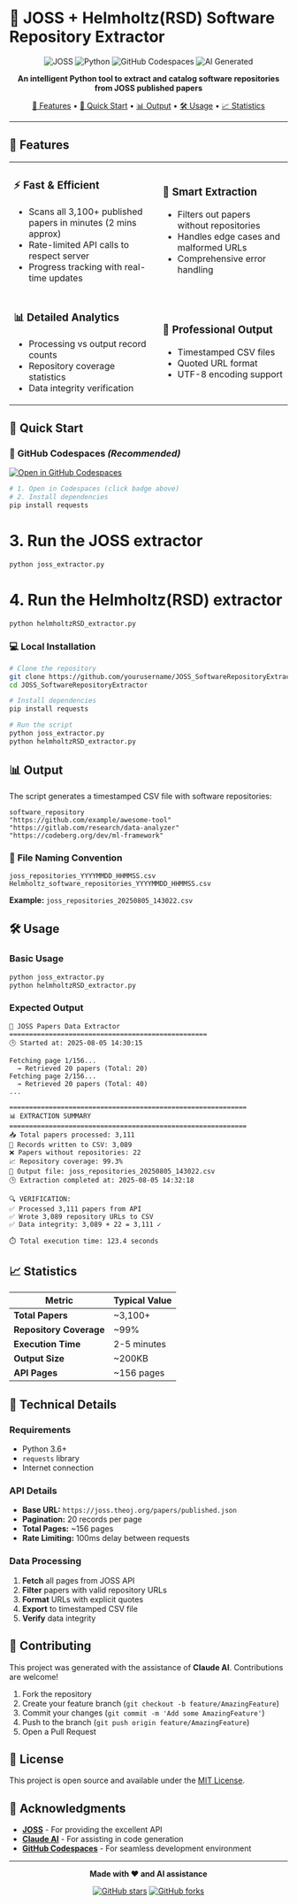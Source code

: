 # 🚀 JOSS + Helmholtz(RSD) Software Repository Extractor

<div align="center">

![JOSS](https://img.shields.io/badge/JOSS-Journal%20of%20Open%20Source%20Software-blue?style=for-the-badge&logo=data:image/svg+xml;base64,PHN2ZyB3aWR0aD0iMjQiIGhlaWdodD0iMjQiIHZpZXdCb3g9IjAgMCAyNCAyNCIgZmlsbD0ibm9uZSIgeG1sbnM9Imh0dHA6Ly93d3cudzMub3JnLzIwMDAvc3ZnIj4KPHBhdGggZD0iTTEyIDJMMTMuMDkgOC4yNkwyMCA5TDEzLjA5IDE1Ljc0TDEyIDIyTDEwLjkxIDE1Ljc0TDQgOUwxMC45MSA4LjI2TDEyIDJaIiBmaWxsPSIjRkZGRkZGIi8+Cjwvc3ZnPgo=)
![Python](https://img.shields.io/badge/Python-3.6+-blue?style=for-the-badge&logo=python&logoColor=white)
![GitHub Codespaces](https://img.shields.io/badge/GitHub-Codespaces%20Ready-green?style=for-the-badge&logo=github&logoColor=white)
![AI Generated](https://img.shields.io/badge/AI%20Generated-Claude-purple?style=for-the-badge&logo=anthropic&logoColor=white)

**An intelligent Python tool to extract and catalog software repositories from JOSS published papers**

[🎯 Features](#-features) • [🚀 Quick Start](#-quick-start) • [📊 Output](#-output) • [🛠️ Usage](#️-usage) • [📈 Statistics](#-statistics)

</div>

---

## 🎯 Features

<table>
<tr>
<td>

### ⚡ **Fast & Efficient**
- Scans all 3,100+ published papers in minutes (2 mins approx)
- Rate-limited API calls to respect server
- Progress tracking with real-time updates

</td>
<td>

### 🎯 **Smart Extraction**
- Filters out papers without repositories
- Handles edge cases and malformed URLs
- Comprehensive error handling

</td>
</tr>
<tr>
<td>

### 📊 **Detailed Analytics**
- Processing vs output record counts
- Repository coverage statistics
- Data integrity verification

</td>
<td>

### 📁 **Professional Output**
- Timestamped CSV files
- Quoted URL format
- UTF-8 encoding support

</td>
</tr>
</table>

## 🚀 Quick Start

### 🐙 **GitHub Codespaces** *(Recommended)*

[![Open in GitHub Codespaces](https://github.com/codespaces/badge.svg)](https://codespaces.new/priya-gitTest/JOSS_SoftwareRepositoryExtractor)

```bash
# 1. Open in Codespaces (click badge above)
# 2. Install dependencies
pip install requests
```
# 3. Run the JOSS extractor
```bash
python joss_extractor.py
```
# 4. Run the Helmholtz(RSD) extractor
```bash
python helmholtzRSD_extractor.py
```

### 💻 **Local Installation**

```bash
# Clone the repository
git clone https://github.com/yourusername/JOSS_SoftwareRepositoryExtractor.git
cd JOSS_SoftwareRepositoryExtractor

# Install dependencies
pip install requests

# Run the script
python joss_extractor.py
python helmholtzRSD_extractor.py
```

## 📊 Output

The script generates a timestamped CSV file with software repositories:

```csv
software_repository
"https://github.com/example/awesome-tool"
"https://gitlab.com/research/data-analyzer"
"https://codeberg.org/dev/ml-framework"
```

### 📁 **File Naming Convention**
```
joss_repositories_YYYYMMDD_HHMMSS.csv
Helmholtz_software_repositories_YYYYMMDD_HHMMSS.csv
```

**Example:** `joss_repositories_20250805_143022.csv`

## 🛠️ Usage

### **Basic Usage**
```python
python joss_extractor.py
python helmholtzRSD_extractor.py
```

### **Expected Output**
```
🚀 JOSS Papers Data Extractor
==================================================
🕒 Started at: 2025-08-05 14:30:15

Fetching page 1/156...
  → Retrieved 20 papers (Total: 20)
Fetching page 2/156...
  → Retrieved 20 papers (Total: 40)
...

============================================================
📊 EXTRACTION SUMMARY
============================================================
📥 Total papers processed: 3,111
📝 Records written to CSV: 3,089
❌ Papers without repositories: 22
📈 Repository coverage: 99.3%
📁 Output file: joss_repositories_20250805_143022.csv
🕒 Extraction completed at: 2025-08-05 14:32:18

🔍 VERIFICATION:
✅ Processed 3,111 papers from API
✅ Wrote 3,089 repository URLs to CSV
✅ Data integrity: 3,089 + 22 = 3,111 ✓

⏱️ Total execution time: 123.4 seconds
```

## 📈 Statistics

<div align="center">

| Metric | Typical Value |
|--------|---------------|
| **Total Papers** | ~3,100+ |
| **Repository Coverage** | ~99% |
| **Execution Time** | 2-5 minutes |
| **Output Size** | ~200KB |
| **API Pages** | ~156 pages |

</div>

## 🔧 Technical Details

### **Requirements**
- Python 3.6+
- `requests` library
- Internet connection

### **API Details**
- **Base URL:** `https://joss.theoj.org/papers/published.json`
- **Pagination:** 20 records per page
- **Total Pages:** ~156 pages
- **Rate Limiting:** 100ms delay between requests

### **Data Processing**
1. **Fetch** all pages from JOSS API
2. **Filter** papers with valid repository URLs
3. **Format** URLs with explicit quotes
4. **Export** to timestamped CSV file
5. **Verify** data integrity

## 🤝 Contributing

This project was generated with the assistance of **Claude AI**. Contributions are welcome!

1. Fork the repository
2. Create your feature branch (`git checkout -b feature/AmazingFeature`)
3. Commit your changes (`git commit -m 'Add some AmazingFeature'`)
4. Push to the branch (`git push origin feature/AmazingFeature`)
5. Open a Pull Request

## 📄 License

This project is open source and available under the [MIT License](LICENSE).

## 🙏 Acknowledgments

- **[JOSS](https://joss.theoj.org/)** - For providing the excellent API
- **[Claude AI](https://claude.ai/)** - For assisting in code generation
- **[GitHub Codespaces](https://github.com/features/codespaces)** - For seamless development environment

---

<div align="center">

**Made with ❤️ and AI assistance**

[![GitHub stars](https://img.shields.io/github/stars/priya-gitTest/JOSS_SoftwareRepositoryExtractor?style=social)](https://github.com/priya-gitTest/JOSS_SoftwareRepositoryExtractor)
[![GitHub forks](https://img.shields.io/github/forks/priya-gitTest/JOSS_SoftwareRepositoryExtractor?style=social)](https://github.com/priya-gitTest/JOSS_SoftwareRepositoryExtractor)

</div>
